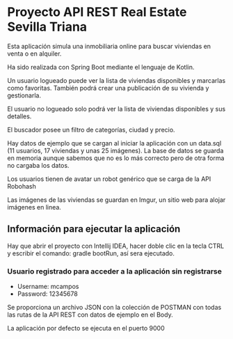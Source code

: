 # Proyecto API REST Real Estate Sevilla Triana

Esta aplicación simula una inmobiliaria online para buscar viviendas en venta o en alquiler.

Ha sido realizada con Spring Boot mediante el lenguaje de Kotlin. 

Un usuario logueado puede ver la lista de viviendas disponibles y marcarlas como favoritas. También podrá crear una publicación de su vivienda y gestionarla.

El usuario no logueado solo podrá ver la lista de viviendas disponibles y sus detalles.

El buscador posee un filtro de categorías, ciudad y precio.

Hay datos de ejemplo que se cargan al iniciar la aplicación con un data.sql (11 usuarios, 17 viviendas y unas 25 imágenes). La base de datos se guarda en memoria aunque sabemos que no es lo más correcto pero de otra forma no cargaba los datos.

Los usuarios tienen de avatar un robot genérico que se carga de la API Robohash

Las imágenes de las viviendas se guardan en Imgur, un sitio web para alojar imágenes en linea.

## Información para ejecutar la aplicación

Hay que abrir el proyecto con Intellij IDEA, hacer doble clic en la tecla CTRL y escribir el comando: gradle bootRun, así sera ejecutado.

### Usuario registrado para acceder a la aplicación sin registrarse
 
 - Username: mcampos
 - Password: 12345678

Se proporciona un archivo JSON con la colección de POSTMAN con todas las rutas de la API REST con datos de ejemplo en el Body.


La aplicación por defecto se ejecuta en el puerto 9000

